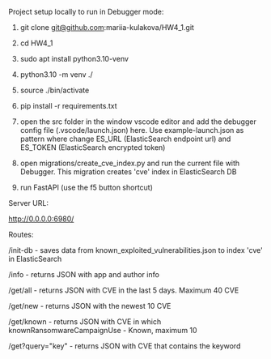 Project setup locally to run in Debugger mode:

1) git clone git@github.com:mariia-kulakova/HW4_1.git

2) cd HW4_1

3) sudo apt install python3.10-venv

4) python3.10 -m venv ./

5) source ./bin/activate

6) pip install -r requirements.txt

7) open the src folder in the window vscode editor and add the debugger config file (.vscode/launch.json) here.
Use example-launch.json as pattern where change ES_URL (ElasticSearch endpoint url) and
ES_TOKEN (ElasticSearch encrypted token)

8) open migrations/create_cve_index.py and run the current file with Debugger.
This migration creates 'cve' index in ElasticSearch DB

9) run FastAPI (use the f5 button shortcut)

Server URL:

http://0.0.0.0:6980/

Routes:

/init-db - saves data from known_exploited_vulnerabilities.json to index 'cve' in ElasticSearch

/info - returns JSON with app and author info

/get/all - returns JSON with CVE in the last 5 days. Maximum 40 CVE

/get/new - returns JSON with the newest 10 CVE

/get/known - returns JSON with CVE in which knownRansomwareCampaignUse - Known, maximum 10

/get?query="key" - returns JSON with CVE that contains the keyword
